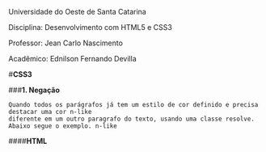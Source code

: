 Universidade do Oeste de Santa Catarina

Disciplina: Desenvolvimento com HTML5 e CSS3

Professor: Jean Carlo Nascimento

Acadêmico: Ednilson Fernando Devilla

#**CSS3**

###**1.	Negação**

	Quando todos os parágrafos já tem um estilo de cor definido e precisa destacar uma cor n-like  
	diferente em um outro paragrafo do texto, usando uma classe resolve. Abaixo segue o exemplo. n-like

####**HTML**
